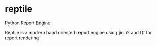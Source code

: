 # reptile
Python Report Engine

Reptile is a modern band oriented report engine using jinja2 and Qt for report rendering.
